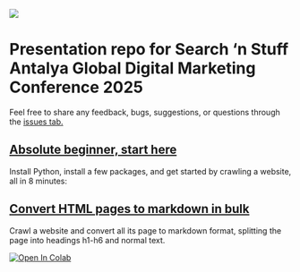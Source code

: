 
![](https://searchnstuff.co.uk/wp-content/uploads/2024/11/search-n-stuff-logo.png)

# Presentation repo for Search ‘n Stuff Antalya Global Digital Marketing Conference 2025



Feel free to share any feedback, bugs, suggestions, or questions through the [issues tab.](https://github.com/eliasdabbas/searchnstuff/issues)




## [Absolute beginner, start here](https://www.youtube.com/watch?v=QKLDaDYOLv8)

Install Python, install a few packages, and get started by crawling a website, all in 8 minutes:



## [Convert HTML pages to markdown in bulk](html_to_markdown.ipynb)

Crawl a website and convert all its page to markdown format, splitting the page into headings h1-h6 and normal text.


[![Open In Colab](https://colab.research.google.com/assets/colab-badge.svg)](https://colab.research.google.com/github/eliasdabbas/searchnstuff/blob/main/html_to_markdown.ipynb)

